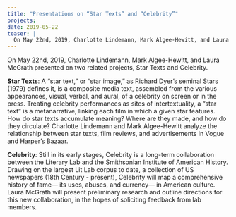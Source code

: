 ```yaml
---
title: "Presentations on “Star Texts” and “Celebrity”"
projects: 
date: 2019-05-22
teaser: |
  On May 22nd, 2019, Charlotte Lindemann, Mark Algee-Hewitt, and Laura McGrath presented on two related projects, Star Texts and Celebrity.
---
```


On May 22nd, 2019, Charlotte Lindemann, Mark Algee-Hewitt, and Laura McGrath presented on two related projects, Star Texts and Celebrity.

**Star Texts**: A “star text,” or “star image,” as Richard Dyer’s seminal Stars (1979) defines it, is a composite media text, assembled from the various appearances, visual, verbal, and aural, of a celebrity on screen or in the press. Treating celebrity performances as sites of intertextuality, a “star text” is a metanarrative, linking each film in which a given star features. How do star texts accumulate meaning? Where are they made, and how do they circulate? Charlotte Lindemann and Mark Algee-Hewitt analyze the relationship between star texts, film reviews, and advertisements in Vogue and Harper’s Bazaar.

**Celebrity**: Still in its early stages, Celebrity is a long-term collaboration between the Literary Lab and the Smithsonian Institute of American History. Drawing on the largest Lit Lab corpus to date, a collection of US newspapers (18th Century - present), Celebrity will map a comprehensive history of fame— its uses, abuses, and currency— in American culture. Laura McGrath will present preliminary research and outline directions for this new collaboration, in the hopes of soliciting feedback from lab members.